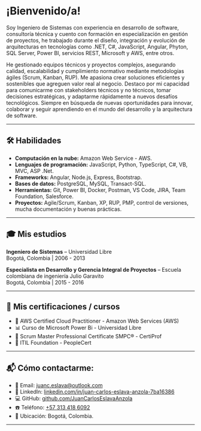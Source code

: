 # ¡Bienvenido/a! 

Soy Ingeniero de Sistemas con experiencia en desarrollo de software, consultoría técnica y cuento con formación en especialización en gestión de proyectos, he trabajado durante el diseño, integración y evolución de arquitecturas en tecnologías como .NET, C#, JavaScript, Angular, Phyton, SQL Server, Power BI, servicios REST, Microsoft y AWS, entre otros.

He gestionado equipos técnicos y proyectos complejos, asegurando calidad, escalabilidad y cumplimiento normativo mediante metodologías ágiles (Scrum, Kanban, RUP). Me apasiona crear soluciones eficientes y sostenibles que agreguen valor real al negocio. Destaco por mi capacidad para comunicarme con stakeholders técnicos y no técnicos, tomar decisiones estratégicas, y adaptarme rápidamente a nuevos desafíos tecnológicos. Siempre en búsqueda de nuevas oportunidades para innovar, colaborar y seguir aprendiendo en el mundo del desarrollo y la arquitectura de software.

---

## 🛠️ Habilidades

- **Computación en la nube:** Amazon Web Service - AWS.
- **Lenguajes de programación:** JavaScript, Python, TypeScript, C#, VB, MVC, ASP .Net.
- **Frameworks:** Angular, Node.js, Express, Bootstrap.
- **Bases de datos:** PostgreSQL, MySQL, Transact-SQL.
- **Herramientas:** Git, Power BI, Docker, Postman, VS Code, JIRA, Team Foundation, Salesforce.
- **Proyectos:** Agile/Scrum, Kanban, XP, RUP, PMP, control de versiones, mucha documentación y buenas prácticas.

---

## 🎓 Mis estudios

**Ingeniero de Sistemas** – Universidad Libre  
Bogotá, Colombia | 2006 - 2013

**Especialista en Desarrollo y Gerencia Integral de Proyectos** – Escuela colombiana de ingeniería Julio Garavito  
Bogotá, Colombia | 2015 - 2016

---

## 📜 Mis certificaciones / cursos

- 🏅 AWS Certified Cloud Practitioner - Amazon Web Services (AWS)
- 📊 Curso de Microsoft Power Bi - Universidad Libre
- 🏅 Scrum Master Professional Certificate SMPC® - CertiProf
- 🏅 ITIL Foundation - PeopleCert

---

## 📬 Cómo contactarme:

- 💌 Email: [juanc.eslava@outlook.com](mailto:juanc.eslava@outlook.com)  
- 🔗 LinkedIn: [linkedin.com/in/juan-carlos-eslava-anzola-7ba16386](https://co.linkedin.com/in/juan-carlos-eslava-anzola-7ba16386)
- 💻 GitHub: [github.com/JuanCarlosEslavaAnzola](https://github.com/JuanCarlosEslavaAnzola)
- ☎️ Teléfono: [+57 313 418 6092](tel:+573134186092)
- 📍 Ubicación: Bogotá, Colombia.

---
